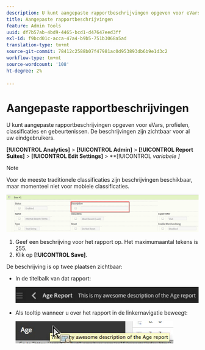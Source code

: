 ```yaml
---
description: U kunt aangepaste rapportbeschrijvingen opgeven voor eVars, profielen, classificaties en gebeurtenissen. De beschrijvingen zijn zichtbaar voor al uw eindgebruikers.
title: Aangepaste rapportbeschrijvingen
feature: Admin Tools
uuid: df7b57ab-4bd9-4465-bcd1-d47647eed3ff
exl-id: f9bcd01c-acca-47a4-b9b5-751b3068a5ad
translation-type: tm+mt
source-git-commit: 78412c2588b07f47981ac0d953893db6b9e1d3c2
workflow-type: tm+mt
source-wordcount: '108'
ht-degree: 2%

---
```


# Aangepaste rapportbeschrijvingen

U kunt aangepaste rapportbeschrijvingen opgeven voor eVars, profielen, classificaties en gebeurtenissen. De beschrijvingen zijn zichtbaar voor al uw eindgebruikers.

**[!UICONTROL Analytics]** >  **[!UICONTROL Admin]** >  **[!UICONTROL Report Suites]** >  **[!UICONTROL Edit Settings]** >  **[!UICONTROL *variabele *]**

>[!NOTE]
>
>Voor de meeste traditionele classificaties zijn beschrijvingen beschikbaar, maar momenteel niet voor mobiele classificaties.

![](assets/report_descriptions.png)

1. Geef een beschrijving voor het rapport op. Het maximumaantal tekens is 255.
1. Klik op **[!UICONTROL Save]**.

De beschrijving is op twee plaatsen zichtbaar:

* In de titelbalk van dat rapport:

   ![](assets/report_description_2.png)

* Als tooltip wanneer u over het rapport in de linkernavigatie beweegt:

   ![](assets/report_description_3.png)
